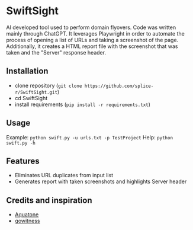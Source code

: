 # SwiftSight
AI developed tool used to perform domain flyovers.
Code was written mainly through ChatGPT. It leverages Playwright in order to automate the process of opening a list of URLs and taking a screenshot of the page.
Additionally, it creates a HTML report file with the screenshot that was taken and the "Server" response header.

## Installation
- clone repository (`git clone https://github.com/splice-r/SwiftSight.git`)
- cd SwiftSight
- install requirements (`pip install -r requirements.txt`)

## Usage
Example: `python swift.py -u urls.txt -p TestProject`
Help: `python swift.py -h`

## Features
- Eliminates URL duplicates from input list
- Generates report with taken screenshots and highlights Server header

## Credits and inspiration
- [Aquatone](https://github.com/michenriksen/aquatone)
- [gowitness](https://github.com/sensepost/gowitness)
